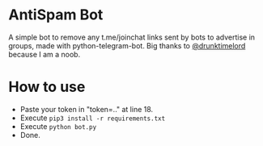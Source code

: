 # AntiSpam Bot

A simple bot to remove any t.me/joinchat links sent by bots to advertise in groups, made with python-telegram-bot.
Big thanks to [@drunktimelord](https://t.me/drunktimelord) because I am a noob.

# How to use

  - Paste your token in "token=.." at line 18.
  - Execute `pip3 install -r requirements.txt`
  - Execute `python bot.py`
  - Done.

